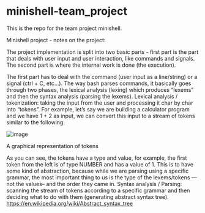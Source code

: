 # minishell-team_project
This is the repo for the team project minishell.



Minishell project - notes on the project:

The project implementation is split into two basic parts -  first part is the part that deals with user input and user interaction, like commands and signals. 
The second part is where the internal work is done (the execution).


The first part has to deal with the command (user input as a line/string) or a signal (ctrl + C, etc…).
The way bash parses commands, it basically goes through two phases, the lexical analysis (lexing) which produces “lexems” and then the syntax analysis (parsing the lexems).
Lexical analysis / tokenization: taking the input from the user and processing it char by char into “tokens”.
For example, let’s say we are building a calculator program and we have 1 + 2 as input, we can convert this input to a stream of tokens similar to the following:

![image](https://github.com/Nikolova-Lilia/minishell-team_project/assets/147531481/f8f0c3f8-2283-40eb-89e6-80e386d8e7fe)

A graphical representation of tokens

As you can see, the tokens have a type and value, for example, the first token from the left is of type NUMBER and has a value of 1.
This is to have some kind of abstraction, because while we are parsing using a specific grammar, the most important thing to us is the type of the lexems/tokens — not the values– and the order they came in.
Syntax analysis / Parsing: scanning the stream of tokens according to a specific grammar and then deciding what to do with them (generating abstract syntax tree). https://en.wikipedia.org/wiki/Abstract_syntax_tree



